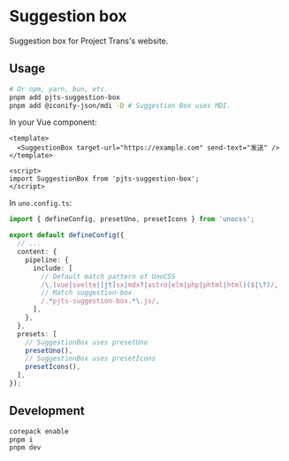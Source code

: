 # Suggestion box

Suggestion box for Project Trans's website.

## Usage

```bash
# Or npm, yarn, bun, etc.
pnpm add pjts-suggestion-box
pnpm add @iconify-json/mdi -D # Suggestion Box uses MDI.
```

In your Vue component:

```vue
<template>
  <SuggestionBox target-url="https://example.com" send-text="发送" />
</template>

<script>
import SuggestionBox from 'pjts-suggestion-box';
</script>
```

In `uno.config.ts`:

```ts
import { defineConfig, presetUno, presetIcons } from 'unocss';

export default defineConfig({
  // ...
  content: {
    pipeline: {
      include: [
        // Default match pattern of UnoCSS
        /\.(vue|svelte|[jt]sx|mdx?|astro|elm|php|phtml|html)($|\?)/,
        // Match suggestion-box
        /.*pjts-suggestion-box.*\.js/,
      ],
    },
  },
  presets: [
    // SuggestionBox uses presetUno
    presetUno(),
    // SuggestionBox uses presetIcons
    presetIcons(),
  ],
});
```

## Development

```bash
corepack enable
pnpm i
pnpm dev
```
